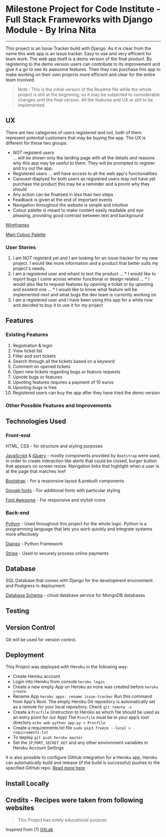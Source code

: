 # Milestone Project for Code Institute - Full Stack Frameworks with Django Module - By Irina Nita
---
This project is an Issue Tracker build with Django. As it is clear from the name this web app is an issue tracker.
Easy to use and very efficient for team work. The web app itself is a demo version of the final product. By registering
to the demo version users can contribute to its improvement and give it a go to see its awesome features. Then they can purchase
this app  to make working on their own projects more efficient and clear for the entire team involved.

> Note : This is the initial version of the Readme file while the whole project is still at the beginning, so it may be subjected to
considerable changes until the final version. All the features and UX ar still to be implemented. 

## UX
There are two categories of users registered and not, both of them represent potential customers that may be buying the app. The UX is different for these two groups.
* *NOT* registerd users  
... will be shown only the landing page with all the details and reasons why this app may be useful to them. They will be prompted to register and try out the app.
* Registered users
... will have access to all the web app's functionalities
* Carousel diaplyed for both users as registered users may not have yet purchase the product this may be a reminder and a promt why they should
* Any action can be finalised in less than two steps
* Feadback is given at the end of important events
* Navigation throughout the website is simple and intuitive
* Colour palette is meant to make content easily readable and eye pleasing, providing good contrast between text and background 

[Wireframes](https://drive.google.com/drive/folders/1cM1__363xG0X4xwey0lbOpnczrzyhBps?usp=sharing)

[Main Colour Palette](https://coolors.co/ad343e-f2af29-235046-000000-e0e0ce)

### User Stories

1. I am *NOT* registerd yet and  I am looking for an issue tracker for my new project. I would like more information and a product that better suits my project's needs.
2. I am a registered user and whant to test the product
... * I would like to report bugs I come across wheter functional or design related
... * I would also like to request features by opening a ticket or by upvoting and existent one
... * I would like to know what feature will be implemented next and what bugs the dev team is currently working on
3. I am a registered user and I have been using this app for a while now and decided to buy it to use it for my project
 

## Features

### Existing Features
1. Registration & login
2. View ticket list
3. Filter and sort tickets
4. Search through all the tickets based on a keyword
4. Comment on opened tickets
5. Open new tickets regarding bugs or feature requests
5. Upvote bugs or features
6. Upvoting features requires a payment of 10 euros
7. Upvoting bugs is free
8. Registered users can buy the app after they have tried the demo version

### Other Possible Features and Improvements



## Technologies Used

### Front-end

HTML, CSS - for structure and styling purposes

[JavaScript](https://developer.mozilla.org/en-US/docs/Web/JavaScript) & [jQuery](https://jquery.com/) - mostly components provided by `Bootstrap` were used,
in order to create interaction like alerts that could be closed, burger button that appears on
screen resize. Navigation links that highlight when a user is at the page that matches
href

[Bootstrap](https://getbootstrap.com/) - For a responsive layout & prebuilt components
  
[Google fonts](https://fonts.google.com/) - For additional fonts with particular styling

[Font Awesome](https://fontawesome.com/free) - For responsive and stylish icons

### Back-end

[Python](https://www.python.org/) - Used throughout this project for the whole logic.
Python is a programming language that lets you work quickly and integrate systems more effectively

[Django](http://flask.pocoo.org/) - Python Framework

[Stripe](https://stripe.com/ie) - Used to securely process online payments

## Database

SQL Database that comes with Django for the development environment and Postgress in deployment. 

[Database Schema](https://dbdiagram.io/d/5ced18341f6a891a6a657c0a) - cloud database service for MongoDB databases


## Testing



## Version Control
Git will be used for version control.

## Deployment
This Project was deployed with Heroku in the following way:
* Create Heroku account
* Login into Heroku from console `heroku login`
* Create a new empty App on Heroku as none was created before `heroku create` 
* Rename App `heroku apps: rename issue-tracker`
Run this command from App's Root. The empty Heroku Git repository is automatically set as a remote for your local repository.
Check `git remote -v`
* Create a `Procfile` (instruction to Heroku as which file should be used as an entry point for our App)
The `Procfile` must be in your app’s root directory `echo web python app.py > Procfile`
* Create a requirements.txt file `sudo pip3 freeze --local > requirements.txt`
* To deploy `git push heroku master`
* Set the `IP`,`PORT`, `SECRET_KEY` and any other environment variables in Heroku Account Settings


It is also possible to configure GitHub integration for a Heroku app, Heroku can automatically build and release (if the build is successful) pushes to the specified GitHub repo.
[Read more here](https://devcenter.heroku.com/articles/github-integration)

## Install Locally


## Credits - Recipes were taken from following websites 

> This Project has solely educational purpose

Inspired from
[1] [GitLab](https://gitlab.com/gitlab-com)

